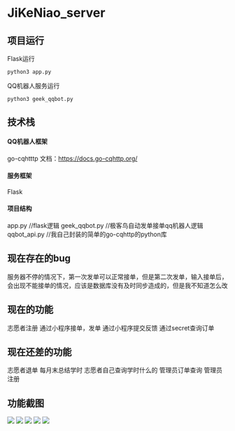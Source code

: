 # JiKeNiao_server


## 项目运行
Flask运行
```
python3 app.py
```
QQ机器人服务运行

```
python3 geek_qqbot.py
```

## 技术栈

#### QQ机器人框架
  
  go-cqhtttp
  文档：https://docs.go-cqhttp.org/
 #### 服务框架
  
  Flask
  
 #### 项目结构
   app.py //flask逻辑
   geek_qqbot.py //极客鸟自动发单接单qq机器人逻辑
   qqbot_api.py //我自己封装的简单的go-cqhttp的python库
 
 ## 现在存在的bug
   服务器不停的情况下，第一次发单可以正常接单，但是第二次发单，输入接单后，会出现不能接单的情况，应该是数据库没有及时同步造成的，但是我不知道怎么改
   
 ## 现在的功能
   志愿者注册
   通过小程序接单，发单
   通过小程序提交反馈
   通过secret查询订单

 ## 现在还差的功能
   志愿者退单
   每月末总结学时
   志愿者自己查询学时什么的
   管理员订单查询
   管理员注册
   
 ## 功能截图
![](https://i.postimg.cc/QNKbS17z/image.png)
![](https://i.postimg.cc/YCRfj3cv/image.png)
![](https://i.postimg.cc/sDFJLx9g/image.png)
![](https://i.postimg.cc/bwp9z55X/image.png)
![](https://i.postimg.cc/PxtgYKJ0/image.png)
